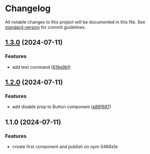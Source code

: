 # Changelog

All notable changes to this project will be documented in this file. See [standard-version](https://github.com/conventional-changelog/standard-version) for commit guidelines.

## [1.3.0](https://github.com/vitorrios1001/react-tools-component/compare/v1.2.0...v1.3.0) (2024-07-11)


### Features

* add test command ([618e9bf](https://github.com/vitorrios1001/react-tools-component/commit/618e9bf190116a558535fc1d4e544b7e893d3705))

## [1.2.0](https://github.com/vitorrios1001/react-tools-component/compare/v1.1.0...v1.2.0) (2024-07-11)


### Features

* add disable prop to Button component ([a88f687](https://github.com/vitorrios1001/react-tools-component/commit/a88f687a737a535d389eba8e6d5982ffe6137977))

## 1.1.0 (2024-07-11)


### Features

* create first component and publish on npm 0488a1e
